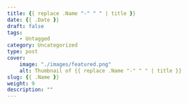 ```yaml
---
title: {{ replace .Name "-" " " | title }}
date: {{ .Date }}
draft: false
tags: 
    - Untagged
category: Uncategorized
type: post
cover:
    image: "./images/featured.png"
    alt: Thumbnail of {{ replace .Name "-" " " | title }}
slug: {{ .Name }}
weight: 9
description: ""
---
```


